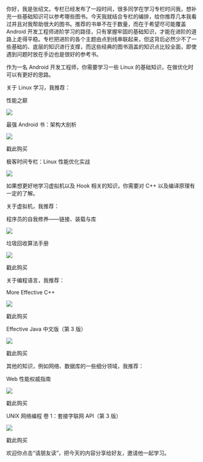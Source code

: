 你好，我是张绍文。专栏已经发布了一段时间，很多同学在学习专栏时问我，想补充一些基础知识可以参考哪些图书。今天我就结合专栏的编排，给你推荐几本我看过并且对我帮助很大的图书。推荐的书单不在于数量，而在于希望尽可能覆盖 Android 开发工程师进阶学习的路径，只有掌握牢固的基础知识，才能在进阶的道路上走得平稳。专栏把进阶的各个主题由点到线串联起来，但这背后必然少不了一些基础的、底层的知识进行支撑，而这些经典的图书涵盖的知识点比较全面，即使遇到问题时放在手边也是很好的参考书。

作为一名 Android 开发工程师，你需要学习一些 Linux 的基础知识，在做优化时可以有更好的思路。

关于 Linux 学习，我推荐：

性能之巅

![](https://static001.geekbang.org/resource/image/8e/c6/8ec07931571ae33ebb5a6bb20413b8c6.jpg)

最强 Android 书：架构大剖析

![](https://static001.geekbang.org/resource/image/ec/96/ecc84b4e2b57c9b8d5e55272be96ae96.jpg)

戳此购买

极客时间专栏：Linux 性能优化实战

![](https://static001.geekbang.org/resource/image/ac/10/ac02636b1a77d5054417834415142910.jpg)

如果想更好地学习虚拟机以及 Hook 相关的知识，你需要对 C++ 以及编译原理有一定的了解。

关于虚拟机，我推荐：

程序员的自我修养——链接、装载与库

![](https://static001.geekbang.org/resource/image/f0/60/f0fc8f0a7aa65294eb7d4e0a9f48b060.jpg)

垃圾回收算法手册

![](https://static001.geekbang.org/resource/image/f4/c3/f4ad8a0321234fc8542928f13229a9c3.jpg)

戳此购买

关于编程语言，我推荐：

More Effective C++

![](https://static001.geekbang.org/resource/image/f1/ed/f1588f6fe795cffd9d950e5bd19c72ed.jpg)

戳此购买

Effective Java 中文版（第 3 版）

![](https://static001.geekbang.org/resource/image/98/c4/98e179358d72d90fd21abbf874265bc4.jpg)

戳此购买

其他的知识，例如网络、数据库的一些细分领域，我推荐：

Web 性能权威指南

![](https://static001.geekbang.org/resource/image/62/1b/627c821d0a7fd6b227eff8a89043be1b.jpg)

戳此购买

UNIX 网络编程 卷 1：套接字联网 API（第 3 版）

![](https://static001.geekbang.org/resource/image/a1/a0/a18c1e1cf972046ef87044b9e8275aa0.jpg)

戳此购买

欢迎你点击“请朋友读”，把今天的内容分享给好友，邀请他一起学习。